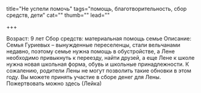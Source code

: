 title="Не успели помочь"
tags="помощь, благотворительность, сбор средств, дети"
cat=""
thumb=""
lead=""

+++

Возраст: 9 лет
Сбор средств: материальная помощь семье
Описание: Семья Гуриевых – вынужденные переселенцы, стали вельчанами недавно, поэтому семье нужна помощь в обустройстве, а Лене необходимо привыкнуть к переезду, найти друзей, а еще Лене к школе нужна новая школьная форма, обувь и школьные принадлежности. К сожалению, родители Лены не могут позволить такие обновки в этом году.
Вы можете принять участие в сборе денег для Лены.
Пожертвовать можно здесь (Лейка)
